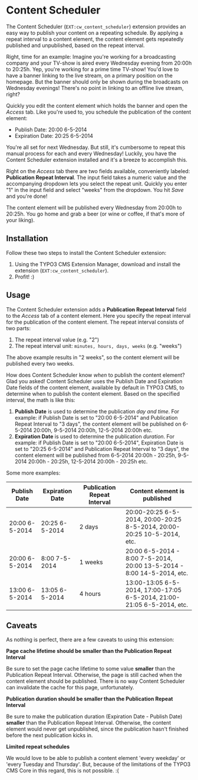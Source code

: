 # Content Scheduler

The Content Scheduler (`EXT:cw_content_scheduler`) extension provides an easy way to publish your content on a repeating schedule. By applying a repeat interval to a content element, the content element gets repeatedly published and unpublished, based on the repeat interval.

Right, time for an example: Imagine you're working for a broadcasting company and your TV-show is aired every Wednesday evening from 20:00h to 20:25h. Yep, you're working for a prime time TV-show! You'd love to have a banner linking to the live stream, on a primary position on the homepage. But the banner should only be shown during the broadcasts on Wednesday evenings! There's no point in linking to an offline live stream, right?

Quickly you edit the content element which holds the banner and open the *Access* tab. Like you're used to, you schedule the publication of the content element:

* Publish Date: 20:00 6-5-2014
* Expiration Date: 20:25 6-5-2014

You're all set for next Wednesday. But still, it's cumbersome to repeat this manual process for each and every Wednesday! Luckily, you have the Content Scheduler extension installed and it's a breeze to accomplish this.

Right on the *Access* tab there are two fields available, conveniently labeled: **Publication Repeat Interval**. The input field takes a numeric value and the accompanying dropdown lets you select the repeat unit. Quickly you enter "1" in the input field and select "weeks" from the dropdown. You hit *Save* and you're done!

The content element will be published every Wednesday from 20:00h to 20:25h. You go home and grab a beer (or wine or coffee, if that's more of your liking).

## Installation

Follow these two steps to install the Content Scheduler extension:

1. Using the TYPO3 CMS Extension Manager, download and install the extension (`EXT:cw_content_scheduler`).
2. Profit! :)

## Usage

The Content Scheduler extension adds a **Publication Repeat Interval** field to the *Access* tab of a content element. Here you specify the repeat interval for the publication of the content element. The repeat interval consists of two parts:

1. The repeat interval value (e.g. "2")
2. The repeat interval unit: `minutes, hours, days, weeks` (e.g. "weeks")

The above example results in "2 weeks", so the content element will be published every two weeks.

How does Content Scheduler know *when* to publish the content element? Glad you asked! Content Scheduler uses the Publish Date and Expiration Date fields of the content element, available by default in TYPO3 CMS, to determine when to publish the content element. Based on the specified interval, the math is like this:

1. **Publish Date** is used to determine the publication *day and time*. For example: if Publish Date is set to "20:00 6-5-2014" and Publication Repeat Interval to "3 days", the content element will be published on 6-5-2014 20:00h, 9-5-2014 20:00h, 12-5-2014 20:00h etc.
2. **Expiration Date** is used to determine the publication *duration*. For example: if Publish Date is set to "20:00 6-5-2014", Expiration Date is set to "20:25 6-5-2014" and Publication Repeat Interval to "3 days", the content element will be published from 6-5-2014 20:00h - 20:25h, 9-5-2014 20:00h - 20:25h, 12-5-2014 20:00h - 20:25h etc.

Some more examples:

| Publish Date   | Expiration Date | Publication Repeat Interval | Content element is published                                            |
| -------------- | --------------- | --------------------------- | ----------------------------------------------------------------------- |
| 20:00 6-5-2014 | 20:25 6-5-2014  | 2 days                      | 20:00-20:25 6-5-2014, 20:00-20:25 8-5-2014, 20:00-20:25 10-5-2014, etc. |
| 20:00 6-5-2014 | 8:00  7-5-2014  | 1 weeks                     | 20:00 6-5-2014 - 8:00 7-5-2014, 20:00 13-5-2014 - 8:00 14-5-2014, etc.  |
| 13:00 6-5-2014 | 13:05 6-5-2014  | 4 hours                     | 13:00-13:05 6-5-2014, 17:00-17:05 6-5-2014, 21:00-21:05 6-5-2014, etc.  |

## Caveats

As nothing is perfect, there are a few caveats to using this extension:

**Page cache lifetime should be smaller than the Publication Repeat Interval**

Be sure to set the page cache lifetime to some value **smaller** than the Publication Repeat Interval. Otherwise, the page is still cached when the content element should be published. There is no way Content Scheduler can invalidate the cache for this page, unfortunately.

**Publication duration should be smaller than the Publication Repeat Interval**

Be sure to make the publication duration (Expiration Date - Publish Date) **smaller** than the Publication Repeat Interval. Otherwise, the content element would never get unpublished, since the publication hasn't finished before the next publication kicks in.

**Limited repeat schedules**

We would love to be able to publish a content element 'every weekday' or 'every Tuesday and Thursday'. But, because of the limitations of the TYPO3 CMS Core in this regard, this is not possible. :(